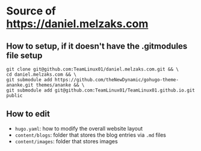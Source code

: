 # Source of https://daniel.melzaks.com

## How to setup, if it doesn't have the .gitmodules file setup

```
git clone git@github.com:TeamLinux01/daniel.melzaks.com.git && \
cd daniel.melzaks.com && \
git submodule add https://github.com/theNewDynamic/gohugo-theme-ananke.git themes/ananke && \
git submodule add git@github.com:TeamLinux01/TeamLinux01.github.io.git public
```

## How to edit

* `hugo.yaml`: how to modify the overall website layout
* `content/blogs`: folder that stores the blog entries via `.md` files
* `content/images`: folder that stores images
